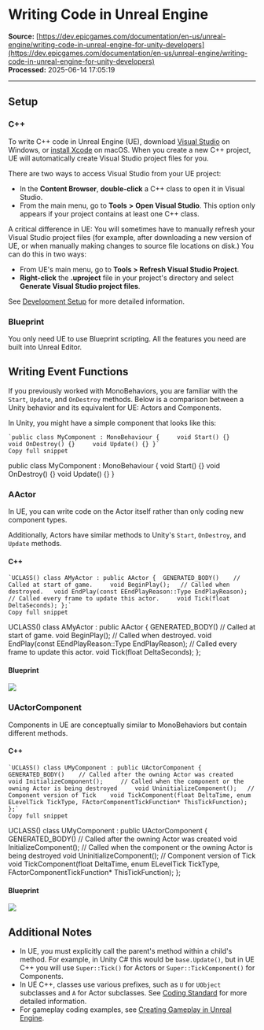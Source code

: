 # Writing Code in Unreal Engine

**Source:** [https://dev.epicgames.com/documentation/en-us/unreal-engine/writing-code-in-unreal-engine-for-unity-developers](https://dev.epicgames.com/documentation/en-us/unreal-engine/writing-code-in-unreal-engine-for-unity-developers)  
**Processed:** 2025-06-14 17:05:19

---

## Setup

### C++

To write C++ code in Unreal Engine (UE), download [Visual Studio](https://visualstudio.microsoft.com/downloads/) on Windows, or [install Xcode](https://itunes.apple.com/us/app/xcode/id497799835?mt=12) on macOS. When you create a new C++ project, UE will automatically create Visual Studio project files for you.

There are two ways to access Visual Studio from your UE project:

-   In the **Content Browser**, **double-click** a C++ class to open it in Visual Studio.
-   From the main menu, go to **Tools** **\>** **Open Visual Studio**. This option only appears if your project contains at least one C++ class.

A critical difference in UE: You will sometimes have to manually refresh your Visual Studio project files (for example, after downloading a new version of UE, or when manually making changes to source file locations on disk.) You can do this in two ways:

-   From UE's main menu, go to **Tools > Refresh Visual Studio Project**.
-   **Right-click** the **.uproject** file in your project's directory and select **Generate Visual Studio project files**.

See [Development Setup](/documentation/en-us/unreal-engine/setting-up-your-development-environment-for-cplusplus-in-unreal-engine) for more detailed information.

### Blueprint

You only need UE to use Blueprint scripting. All the features you need are built into Unreal Editor.

## Writing Event Functions

If you previously worked with MonoBehaviors, you are familiar with the `Start`, `Update`, and `OnDestroy` methods. Below is a comparison between a Unity behavior and its equivalent for UE: Actors and Components.

In Unity, you might have a simple component that looks like this:

```
`public class MyComponent : MonoBehaviour { 	void Start() {} 	void OnDestroy() {} 	void Update() {} }`
Copy full snippet
```
public class MyComponent : MonoBehaviour { void Start() {} void OnDestroy() {} void Update() {} }

### AActor

In UE, you can write code on the Actor itself rather than only coding new component types.

Additionally, Actors have similar methods to Unity's `Start`, `OnDestroy`, and `Update` methods.

#### C++

```
`UCLASS() class AMyActor : public AActor { 	GENERATED_BODY()  	// Called at start of game. 	void BeginPlay();  	// Called when destroyed. 	void EndPlay(const EEndPlayReason::Type EndPlayReason);  	// Called every frame to update this actor. 	void Tick(float DeltaSeconds); };`
Copy full snippet
```
UCLASS() class AMyActor : public AActor { GENERATED\_BODY() // Called at start of game. void BeginPlay(); // Called when destroyed. void EndPlay(const EEndPlayReason::Type EndPlayReason); // Called every frame to update this actor. void Tick(float DeltaSeconds); };

#### Blueprint

![](https://d1iv7db44yhgxn.cloudfront.net/documentation/images/a44c755a-8b89-491c-9afe-14c58128e43a/image_29.png)

### UActorComponent

Components in UE are conceptually similar to MonoBehaviors but contain different methods.

#### C++

```
`UCLASS() class UMyComponent : public UActorComponent { 	GENERATED_BODY()  	// Called after the owning Actor was created 	void InitializeComponent();  	// Called when the component or the owning Actor is being destroyed 	void UninitializeComponent();  	// Component version of Tick 	void TickComponent(float DeltaTime, enum ELevelTick TickType, FActorComponentTickFunction* ThisTickFunction); };`
Copy full snippet
```
UCLASS() class UMyComponent : public UActorComponent { GENERATED\_BODY() // Called after the owning Actor was created void InitializeComponent(); // Called when the component or the owning Actor is being destroyed void UninitializeComponent(); // Component version of Tick void TickComponent(float DeltaTime, enum ELevelTick TickType, FActorComponentTickFunction\* ThisTickFunction); };

#### Blueprint

![](https://d1iv7db44yhgxn.cloudfront.net/documentation/images/da6169ba-5ffe-4926-9091-7dbd3b95d68f/image_30.png)

## Additional Notes

-   In UE, you must explicitly call the parent's method within a child's method. For example, in Unity C# this would be `base.Update()`, but in UE C++ you will use `Super::Tick()` for Actors or `Super::TickComponent()` for Components.
-   In UE C++, classes use various prefixes, such as `U` for `UObject` subclasses and `A` for Actor subclasses. See [Coding Standard](/documentation/en-us/unreal-engine/epic-cplusplus-coding-standard-for-unreal-engine) for more detailed information.
-   For gameplay coding examples, see [Creating Gameplay in Unreal Engine](/documentation/en-us/unreal-engine/creating-gameplay-in-unreal-engine-for-unity-developers).